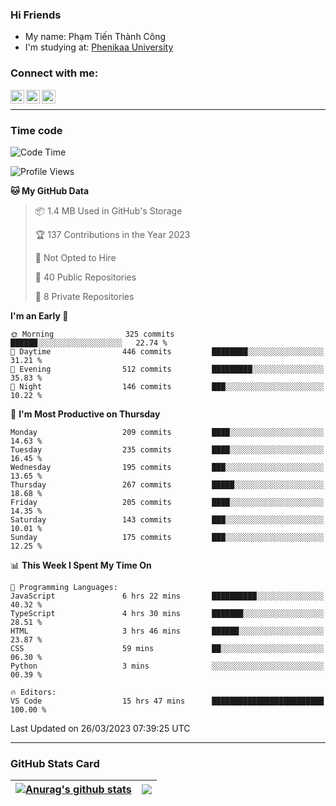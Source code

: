 ### Hi Friends

- My name: Phạm Tiến Thành Công
- I'm studying at: [Phenikaa University]


### Connect with me:
[<img align="left" alt="PhamTienThanhCong | Facebook" width="22px" src="https://upload.wikimedia.org/wikipedia/commons/thumb/1/16/Facebook-icon-1.png/640px-Facebook-icon-1.png" />][facebook]
[<img align="left" alt="PhamTienThanhCong | Zalo" width="22px" src="https://www.anphatpc.com.vn/template/anphat_2020v2/images/icon-zalo.jpg" />][zalo]
[<img align="left" alt="PhamTienThanhCong | LinkedIn" width="22px" src="https://cdn3.iconfinder.com/data/icons/inficons/512/linkedin.png" />][linkedin]

<br />

---

### Time code

<!--START_SECTION:waka-->
![Code Time](http://img.shields.io/badge/Code%20Time-950%20hrs%2059%20mins-blue)

![Profile Views](http://img.shields.io/badge/Profile%20Views-21-blue)

**🐱 My GitHub Data** 

> 📦 1.4 MB Used in GitHub's Storage 
 > 
> 🏆 137 Contributions in the Year 2023
 > 
> 🚫 Not Opted to Hire
 > 
> 📜 40 Public Repositories 
 > 
> 🔑 8 Private Repositories 
 > 
**I'm an Early 🐤** 

```text
🌞 Morning                325 commits         ██████░░░░░░░░░░░░░░░░░░░   22.74 % 
🌆 Daytime                446 commits         ████████░░░░░░░░░░░░░░░░░   31.21 % 
🌃 Evening                512 commits         █████████░░░░░░░░░░░░░░░░   35.83 % 
🌙 Night                  146 commits         ███░░░░░░░░░░░░░░░░░░░░░░   10.22 % 
```
📅 **I'm Most Productive on Thursday** 

```text
Monday                   209 commits         ████░░░░░░░░░░░░░░░░░░░░░   14.63 % 
Tuesday                  235 commits         ████░░░░░░░░░░░░░░░░░░░░░   16.45 % 
Wednesday                195 commits         ███░░░░░░░░░░░░░░░░░░░░░░   13.65 % 
Thursday                 267 commits         █████░░░░░░░░░░░░░░░░░░░░   18.68 % 
Friday                   205 commits         ████░░░░░░░░░░░░░░░░░░░░░   14.35 % 
Saturday                 143 commits         ███░░░░░░░░░░░░░░░░░░░░░░   10.01 % 
Sunday                   175 commits         ███░░░░░░░░░░░░░░░░░░░░░░   12.25 % 
```


📊 **This Week I Spent My Time On** 

```text
💬 Programming Languages: 
JavaScript               6 hrs 22 mins       ██████████░░░░░░░░░░░░░░░   40.32 % 
TypeScript               4 hrs 30 mins       ███████░░░░░░░░░░░░░░░░░░   28.51 % 
HTML                     3 hrs 46 mins       ██████░░░░░░░░░░░░░░░░░░░   23.87 % 
CSS                      59 mins             ██░░░░░░░░░░░░░░░░░░░░░░░   06.30 % 
Python                   3 mins              ░░░░░░░░░░░░░░░░░░░░░░░░░   00.39 % 

🔥 Editors: 
VS Code                  15 hrs 47 mins      █████████████████████████   100.00 % 
```


 Last Updated on 26/03/2023 07:39:25 UTC
<!--END_SECTION:waka-->

---

### GitHub Stats Card

| <a href="https://github.com/phamtienthanhcong"><img align="center" src="https://github-readme-stats.vercel.app/api?username=PhamTienThanhCong&show_icons=true&include_all_commits=true&theme=buefy&hide_border=true&theme=ocean_dark" alt="Anurag's github stats" /></a> | <a href="https://github.com/phamtienthanhcong"><img align="center" src="https://github-readme-stats.vercel.app/api/top-langs/?username=PhamTienThanhCong&layout=compact&theme=buefy&hide_border=true&theme=ocean_dark" /></a> |
| ------------- | ------------- |

[Phenikaa University]: https://phenikaa-uni.edu.vn/vi
[facebook]: https://www.facebook.com/phamtienthanhcong
[linkedin]: https://linkedin.com/in/phamtienthanhcong
[zalo]: https://zalo.me/0396396332
[tiktok]: https://www.tiktok.com/@phamtienthanhcong
[web]: https://github.com/PhamTienThanhCong/web_dev
[min project]: https://github.com/PhamTienThanhCong/Project-Of-Web
[c and cpp]: https://github.com/PhamTienThanhCong/Code_C_and_Cpro
[python]: https://github.com/PhamTienThanhCong/Python_beginer
